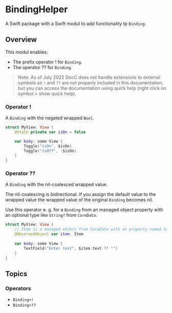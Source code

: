 # BindingHelper

A Swift package with a Swift modul to add functionality tp `Binding`.

## Overview

This modul enables:

- The prefix operator ! for `Binding`.
- The operator ?? for `Binding`.

> Note: As of July 2022 DocC does not handle extensions to external symbols so `!` and `??` are not properly included in this documentation, but you can access the documentation using quick help (right click on symbol > show quick help).

### Operator !

A `Binding` with the negated wrapped `Bool`.

```swift
struct MyView: View {
    @State private var isOn = false

    var body: some View {
        Toggle("isOn", $isOn)
        Toggle("isOff", !$isOn)
    }
}
```

### Operator ??

A `Binding` with the nil-coalesced wrapped value.

The nil-coalescing is bidirectional. If you assign the default value to the wrapped value the wrapped value of the original `Binding` becomes nil.

Use this operator e. g. for a `Binding` from an managed object property with an optional type like `String?` from `CoreData`.

```swift
struct MyView: View {
    // Item is a managed object from CoreData with an property named text of type String?
    @ObservedObject var item: Item
   
    var body: some View {
        TextField("Enter text", $item.text ?? "")
    }
}
```

## Topics

### Operators

- ``Binding+!``
- ``Binding+??``
